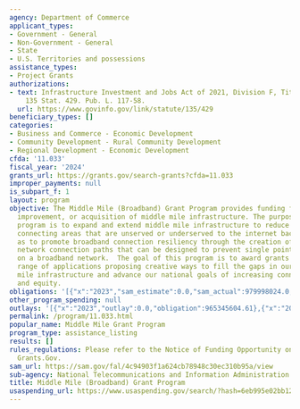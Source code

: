 ```yaml
---
agency: Department of Commerce
applicant_types:
- Government - General
- Non-Government - General
- State
- U.S. Territories and possessions
assistance_types:
- Project Grants
authorizations:
- text: Infrastructure Investment and Jobs Act of 2021, Division F, Title IV, 60401.
    135 Stat. 429. Pub. L. 117-58.
  url: https://www.govinfo.gov/link/statute/135/429
beneficiary_types: []
categories:
- Business and Commerce - Economic Development
- Community Development - Rural Community Development
- Regional Development - Economic Development
cfda: '11.033'
fiscal_year: '2024'
grants_url: https://grants.gov/search-grants?cfda=11.033
improper_payments: null
is_subpart_f: 1
layout: program
objective: The Middle Mile (Broadband) Grant Program provides funding for the construction,
  improvement, or acquisition of middle mile infrastructure. The purpose of the grant
  program is to expand and extend middle mile infrastructure to reduce the cost of
  connecting areas that are unserved or underserved to the internet backbone, as well
  as to promote broadband connection resiliency through the creation of alternative
  network connection paths that can be designed to prevent single points of failure
  on a broadband network.  The goal of this program is to award grants to a broad
  range of applications proposing creative ways to fill the gaps in our nation’s middle
  mile infrastructure and advance our national goals of increasing connectivity, affordability,
  and equity.
obligations: '[{"x":"2023","sam_estimate":0.0,"sam_actual":979998024.0,"usa_spending_actual":979998024.84},{"x":"2024","sam_estimate":0.0,"sam_actual":0.0,"usa_spending_actual":-14652420.23},{"x":"2025","sam_estimate":0.0,"sam_actual":0.0,"usa_spending_actual":0.0}]'
other_program_spending: null
outlays: '[{"x":"2023","outlay":0.0,"obligation":965345604.61},{"x":"2024","outlay":0.0,"obligation":0.0},{"x":"2025","outlay":0.0,"obligation":0.0}]'
permalink: /program/11.033.html
popular_name: Middle Mile Grant Program
program_type: assistance_listing
results: []
rules_regulations: Please refer to the Notice of Funding Opportunity once posted on
  Grants.Gov.
sam_url: https://sam.gov/fal/4c94903f1a624cb78948c30ec310b95a/view
sub-agency: National Telecommunications and Information Administration
title: Middle Mile (Broadband) Grant Program
usaspending_url: https://www.usaspending.gov/search/?hash=6eb995e02bb12324be7be91e629de4c4
---
```


